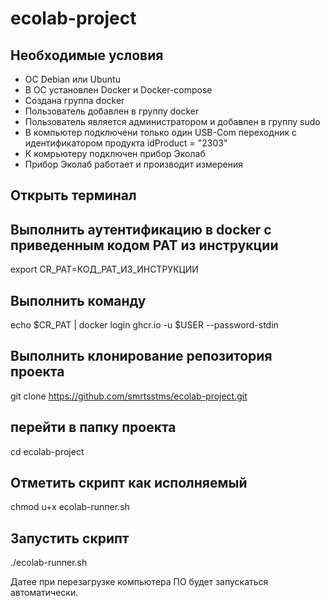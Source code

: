 # ecolab-project

## Необходимые условия
  * ОС Debian или Ubuntu
  * В ОС установлен Docker и Docker-compose 
  * Создана группа docker
  * Пользователь добавлен в группу docker
  * Пользователь является администратором и добавлен в группу sudo
  * В компьютер подключени только один USB-Com переходник с идентификатором продукта idProduct = "2303"
  * К комрьютеру подключен прибор Эколаб
  * Прибор Эколаб работает и производит измерения

## Открыть терминал

## Выполнить аутентификацию в docker с приведенным кодом PAT из инструкции
  export CR_PAT=КОД_PAT_ИЗ_ИНСТРУКЦИИ

## Выполнить команду
  echo $CR_PAT | docker login ghcr.io -u $USER --password-stdin
  
## Выполнить клонирование репозитория проекта
  git clone https://github.com/smrtsstms/ecolab-project.git
  
## перейти в папку проекта
  cd ecolab-project
  
## Отметить скрипт как исполняемый 
  chmod u+x ecolab-runner.sh
  
## Запустить скрипт

  ./ecolab-runner.sh

Датее при перезагрузке компьютера ПО будет запускаться автоматически. 
